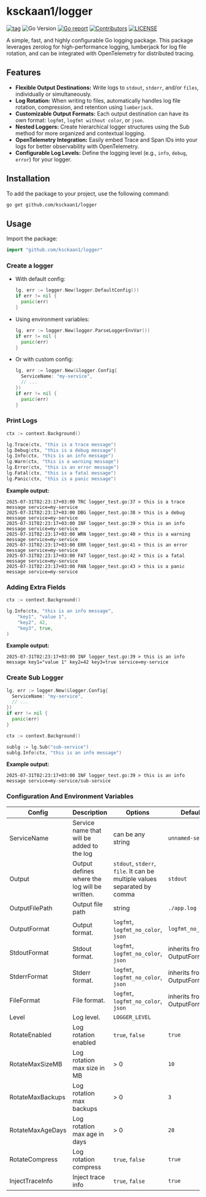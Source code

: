 # ksckaan1/logger

[![tag](https://img.shields.io/github/release/ksckaan1/logger.svg)](https://github.com/ksckaan1/logger/releases)
![Go Version](https://img.shields.io/badge/Go-%3E%3D%201.23-%23007d9c)
[![Go report](https://goreportcard.com/badge/github.com/ksckaan1/logger)](https://goreportcard.com/report/github.com/ksckaan1/logger)
[![Contributors](https://img.shields.io/github/contributors/ksckaan1/logger)](https://github.com/ksckaan1/logger/graphs/contributors)
[![LICENSE](https://img.shields.io/badge/LICENCE-MIT-orange?style=flat)](./LICENSE)

A simple, fast, and highly configurable Go logging package. This package leverages zerolog for high-performance logging, lumberjack for log file rotation, and can be integrated with OpenTelemetry for distributed tracing.

## Features
- **Flexible Output Destinations:** Write logs to `stdout`, `stderr`, and/or `files`, individually or simultaneously.
- **Log Rotation:** When writing to files, automatically handles log file rotation, compression, and retention using `lumberjack`.
- **Customizable Output Formats:** Each output destination can have its own format: `logfmt`, `logfmt without color`, or `json`.
- **Nested Loggers:** Create hierarchical logger structures using the Sub method for more organized and contextual logging.
- **OpenTelemetry Integration:** Easily embed Trace and Span IDs into your logs for better observability with OpenTelemetry.
- **Configurable Log Levels:** Define the logging level (e.g., `info`, `debug`, `error`) for your logger.

## Installation

To add the package to your project, use the following command:

```sh
go get github.com/ksckaan1/logger
```

## Usage

Import the package:

```go
import "github.com/ksckaan1/logger"
```

### Create a logger

- With default config:

  ```go
  lg, err := logger.New(logger.DefaultConfig())
  if err != nil {
    panic(err)
  }
  ```

- Using environment variables:

  ```go
  lg, err := logger.New(logger.ParseLoggerEnvVar())
  if err != nil {
    panic(err)
  }
  ```

- Or with custom config:

  ```go
  lg, err := logger.New(&logger.Config{
    ServiceName: "my-service",
    // ...
  })
  if err != nil {
    panic(err)
  }
  ```

### Print Logs

```go
ctx := context.Background()

lg.Trace(ctx, "this is a trace message")
lg.Debug(ctx, "this is a debug message")
lg.Info(ctx, "this is an info message")
lg.Warn(ctx, "this is a warning message")
lg.Error(ctx, "this is an error message")
lg.Fatal(ctx, "this is a fatal message")
lg.Panic(ctx, "this is a panic message")
```

**Example output:**

```logfmt
2025-07-31T02:23:17+03:00 TRC logger_test.go:37 > this is a trace message service=my-service
2025-07-31T02:23:17+03:00 DBG logger_test.go:38 > this is a debug message service=my-service
2025-07-31T02:23:17+03:00 INF logger_test.go:39 > this is an info message service=my-service
2025-07-31T02:23:17+03:00 WRN logger_test.go:40 > this is a warning message service=my-service
2025-07-31T02:23:17+03:00 ERR logger_test.go:41 > this is an error message service=my-service
2025-07-31T02:23:17+03:00 FAT logger_test.go:42 > this is a fatal message service=my-service
2025-07-31T02:23:17+03:00 PAN logger_test.go:43 > this is a panic message service=my-service
```

### Adding Extra Fields

```go
ctx := context.Background()

lg.Info(ctx, "this is an info message",
	"key1", "value 1",
	"key2", 42,
	"key3", true,
)
```

**Example output:**

```logfmt
2025-07-31T02:23:17+03:00 INF logger_test.go:39 > this is an info message key1="value 1" key2=42 key3=true service=my-service
```

### Create Sub Logger

```go
lg, err := logger.New(&logger.Config{
  ServiceName: "my-service",
  // ...
})
if err != nil {
  panic(err)
}

ctx := context.Background()

sublg := lg.Sub("sub-service")
sublg.Info(ctx, "this is an info message")
```

**Example output:**

```logfmt
2025-07-31T02:23:17+03:00 INF logger_test.go:39 > this is an info message service=my-service/sub-service
```

### Configuration And Environment Variables

| Config           | Description                                   | Options                                                                  | Default                    | Environment variable         |
| ---------------- | --------------------------------------------- | ------------------------------------------------------------------------ | -------------------------- | ---------------------------- |
| ServiceName      | Service name that will be added to the log    | can be any string                                                        | `unnamed-service`          | `LOGGER_SERVICE_NAME`        |
| Output           | Output defines where the log will be written. | `stdout`, `stderr`, `file`. It can be multiple values separated by comma | `stdout`                   | `LOGGER_OUTPUT`              |
| OutputFilePath   | Output file path                              | string                                                                   | `./app.log`                | `LOGGER_OUTPUT_FILE_PATH`    |
| OutputFormat     | Output format.                                | `logfmt`, `logfmt_no_color`, `json`                                      | `logfmt_no_color`          | `LOGGER_OUTPUT_FORMAT`       |
| StdoutFormat     | Stdout format.                                | `logfmt`, `logfmt_no_color`, `json`                                      | inherits from OutputFormat | `LOGGER_STDOUT_FORMAT`       |
| StderrFormat     | Stderr format.                                | `logfmt`, `logfmt_no_color`, `json`                                      | inherits from OutputFormat | `LOGGER_STDERR_FORMAT`       |
| FileFormat       | File format.                                  | `logfmt`, `logfmt_no_color`, `json`                                      | inherits from OutputFormat | `LOGGER_FILE_FORMAT`         |
| Level            | Log level.                                    | `LOGGER_LEVEL`                                                           |
| RotateEnabled    | Log rotation enabled                          | `true`, `false`                                                          | `true`                     | `LOGGER_ROTATE_ENABLED`      |
| RotateMaxSizeMB  | Log rotation max size in MB                   | > 0                                                                      | `10`                       | `LOGGER_ROTATE_MAX_SIZE_MB`  |
| RotateMaxBackups | Log rotation max backups                      | > 0                                                                      | `3`                        | `LOGGER_ROTATE_MAX_BACKUPS`  |
| RotateMaxAgeDays | Log rotation max age in days                  | > 0                                                                      | `28`                       | `LOGGER_ROTATE_MAX_AGE_DAYS` |
| RotateCompress   | Log rotation compress                         | `true`, `false`                                                          | `true`                     | `LOGGER_ROTATE_COMPRESS`     |
| InjectTraceInfo  | Inject trace info                             | `true`, `false`                                                          | `true`                     | `LOGGER_INJECT_TRACE_INFO`   |







